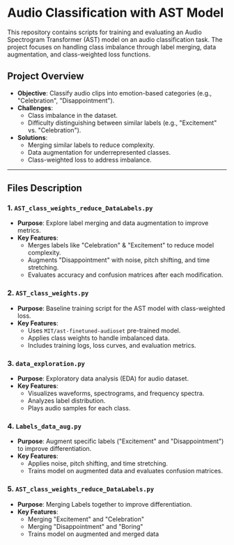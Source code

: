 # Audio Classification with AST Model

This repository contains scripts for training and evaluating an Audio Spectrogram Transformer (AST) model on an audio classification task. The project focuses on handling class imbalance through label merging, data augmentation, and class-weighted loss functions.

## Project Overview

- **Objective**: Classify audio clips into emotion-based categories (e.g., "Celebration", "Disappointment").
- **Challenges**: 
  - Class imbalance in the dataset.
  - Difficulty distinguishing between similar labels (e.g., "Excitement" vs. "Celebration").
- **Solutions**:
  - Merging similar labels to reduce complexity.
  - Data augmentation for underrepresented classes.
  - Class-weighted loss to address imbalance.

---

## Files Description

### 1. `AST_class_weights_reduce_DataLabels.py`
- **Purpose**: Explore label merging and data augmentation to improve metrics.
- **Key Features**:
  - Merges labels like "Celebration" & "Excitement" to reduce model complexity.
  - Augments "Disappointment" with noise, pitch shifting, and time stretching.
  - Evaluates accuracy and confusion matrices after each modification.

### 2. `AST_class_weights.py`
- **Purpose**: Baseline training script for the AST model with class-weighted loss.
- **Key Features**:
  - Uses `MIT/ast-finetuned-audioset` pre-trained model.
  - Applies class weights to handle imbalanced data.
  - Includes training logs, loss curves, and evaluation metrics.

### 3. `data_exploration.py`
- **Purpose**: Exploratory data analysis (EDA) for audio dataset.
- **Key Features**:
  - Visualizes waveforms, spectrograms, and frequency spectra.
  - Analyzes label distribution.
  - Plays audio samples for each class.

### 4. `Labels_data_aug.py`
- **Purpose**: Augment specific labels ("Excitement" and "Disappointment") to improve differentiation.
- **Key Features**:
  - Applies noise, pitch shifting, and time stretching.
  - Trains model on augmented data and evaluates confusion matrices.

### 5. `AST_class_weights_reduce_DataLabels.py`
- **Purpose**: Merging Labels together to improve differentiation.
- **Key Features**:
  - Merging "Excitement" and "Celebration"
  - Merging "Disappointment" and "Boring"
  - Trains model on augmented and merged data